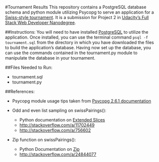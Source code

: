 #Tournament Results
This repository contains a PostgreSQL database schema and python module utilizing Psycopg to serve an application for a [Swiss-style tournament](http://www.wizards.com/dci/downloads/swiss_pairings.pdf). It is a submission for Project 2 in [Udacity’s Full Stack Web Developer Nanodegree](https://www.udacity.com/course/full-stack-web-developer-nanodegree--nd004).

##Instructions:
You will need to have installed [PostgreSQL](http://www.postgresql.org/) to utilize the application. Once installed, you can use the terminal command `psql -f tournament.sql` from the directory in which you have downloaded the files to build the application’s database. Having now set up the database, you can use the commands contained in the tournament.py module to manipulate the database in your tournament.

##Files Needed to Run:
* tournament.sql
* tournament.py

##References:
* Psycopg module usage tips taken from [Psycopg 2.6.1 documentation](http://initd.org/psycopg/docs/usage.html#passing-parameters-to-sql-queries)

* Odd and even list sampling on swissPairings():
  * Python documentation on [Extended Slices](https://docs.python.org/2.3/whatsnew/section-slices.html)
  * http://stackoverflow.com/a/11702449
  * http://stackoverflow.com/a/756602

* Zip function on swissPairings():
  * Python Documentation on [Zip](https://docs.python.org/2/library/functions.html#zip)
  * http://stackoverflow.com/a/24844077

